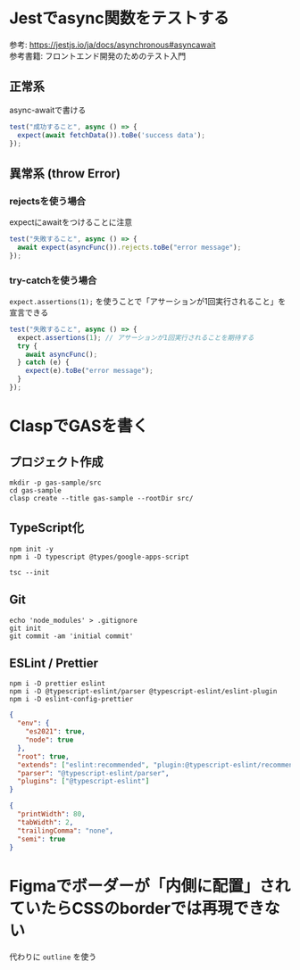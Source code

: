 # Jestでasync関数をテストする

参考: https://jestjs.io/ja/docs/asynchronous#asyncawait  
参考書籍: フロントエンド開発のためのテスト入門

## 正常系

async-awaitで書ける
```ts
test("成功すること", async () => {
  expect(await fetchData()).toBe('success data');
});
```

## 異常系 (throw Error)

### rejectsを使う場合
expectにawaitをつけることに注意
```ts
test("失敗すること", async () => {
  await expect(asyncFunc()).rejects.toBe("error message");
});
```

### try-catchを使う場合
`expect.assertions(1);` を使うことで「アサーションが1回実行されること」を宣言できる
```ts
test("失敗すること", async () => {
  expect.assertions(1); // アサーションが1回実行されることを期待する
  try {
    await asyncFunc();
  } catch (e) {
    expect(e).toBe("error message");
  }
});
```

# ClaspでGASを書く

## プロジェクト作成
```shell
mkdir -p gas-sample/src
cd gas-sample
clasp create --title gas-sample --rootDir src/
```

## TypeScript化
```shell
npm init -y
npm i -D typescript @types/google-apps-script

tsc --init
```

## Git
```shell
echo 'node_modules' > .gitignore
git init
git commit -am 'initial commit'
```

## ESLint / Prettier
```shell
npm i -D prettier eslint
npm i -D @typescript-eslint/parser @typescript-eslint/eslint-plugin
npm i -D eslint-config-prettier
```

```json:.eslintrc.json
{
  "env": {
    "es2021": true,
    "node": true
  },
  "root": true,
  "extends": ["eslint:recommended", "plugin:@typescript-eslint/recommended", "prettier"],
  "parser": "@typescript-eslint/parser",
  "plugins": ["@typescript-eslint"]
}
```

```json:.prettierrc.json
{
  "printWidth": 80,
  "tabWidth": 2,
  "trailingComma": "none",
  "semi": true
}
```

# Figmaでボーダーが「内側に配置」されていたらCSSのborderでは再現できない

代わりに `outline` を使う


